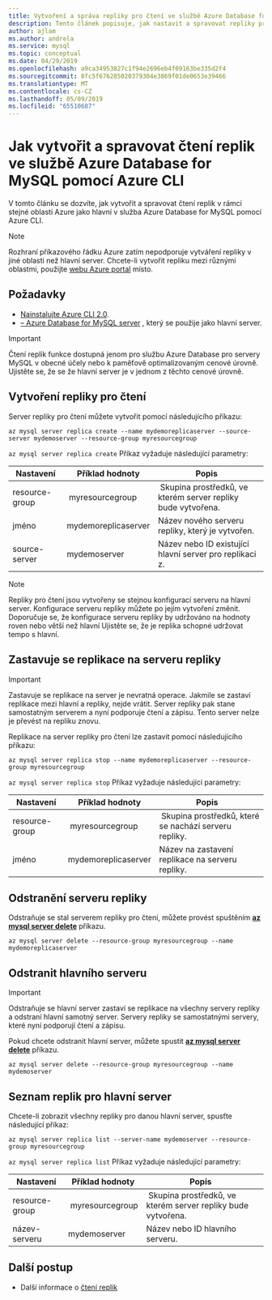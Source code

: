 ```yaml
---
title: Vytvoření a správa repliky pro čtení ve službě Azure Database for MySQL
description: Tento článek popisuje, jak nastavit a spravovat repliky pro čtení ve službě Azure Database for MySQL pomocí Azure CLI.
author: ajlam
ms.author: andrela
ms.service: mysql
ms.topic: conceptual
ms.date: 04/29/2019
ms.openlocfilehash: a9ca34953827c1f94e2696eb4f09163be335d2f4
ms.sourcegitcommit: 8fc5f676285020379304e3869f01de0653e39466
ms.translationtype: MT
ms.contentlocale: cs-CZ
ms.lasthandoff: 05/09/2019
ms.locfileid: "65510687"
---
```

# <a name="how-to-create-and-manage-read-replicas-in-azure-database-for-mysql-using-the-azure-cli"></a>Jak vytvořit a spravovat čtení replik ve službě Azure Database for MySQL pomocí Azure CLI

V tomto článku se dozvíte, jak vytvořit a spravovat čtení replik v rámci stejné oblasti Azure jako hlavní v služba Azure Database for MySQL pomocí Azure CLI.

> [!NOTE]
> Rozhraní příkazového řádku Azure zatím nepodporuje vytváření repliky v jiné oblasti než hlavní server. Chcete-li vytvořit repliku mezi různými oblastmi, použijte [webu Azure portal]( howto-read-replicas-portal.md) místo.

## <a name="prerequisites"></a>Požadavky

- [Nainstalujte Azure CLI 2.0](https://docs.microsoft.com/cli/azure/install-azure-cli?view=azure-cli-latest).
- [– Azure Database for MySQL server](quickstart-create-mysql-server-database-using-azure-portal.md) , který se použije jako hlavní server. 

> [!IMPORTANT]
> Čtení replik funkce dostupná jenom pro službu Azure Database pro servery MySQL v obecné účely nebo k paměťově optimalizovaným cenové úrovně. Ujistěte se, že se že hlavní server je v jednom z těchto cenové úrovně.

## <a name="create-a-read-replica"></a>Vytvoření repliky pro čtení

Server repliky pro čtení můžete vytvořit pomocí následujícího příkazu:

```azurecli-interactive
az mysql server replica create --name mydemoreplicaserver --source-server mydemoserver --resource-group myresourcegroup
```

`az mysql server replica create` Příkaz vyžaduje následující parametry:

| Nastavení | Příklad hodnoty | Popis  |
| --- | --- | --- |
| resource-group |  myresourcegroup |  Skupina prostředků, ve kterém server repliky bude vytvořena.  |
| jméno | mydemoreplicaserver | Název nového serveru repliky, který je vytvořen. |
| source-server | mydemoserver | Název nebo ID existující hlavní server pro replikaci z. |

> [!NOTE]
> Repliky pro čtení jsou vytvořeny se stejnou konfigurací serveru na hlavní server. Konfigurace serveru repliky můžete po jejím vytvoření změnit. Doporučuje se, že konfigurace serveru repliky by udržováno na hodnoty roven nebo větší než hlavní Ujistěte se, že je replika schopné udržovat tempo s hlavní.

## <a name="stop-replication-to-a-replica-server"></a>Zastavuje se replikace na serveru repliky

> [!IMPORTANT]
> Zastavuje se replikace na server je nevratná operace. Jakmile se zastaví replikace mezi hlavní a repliky, nejde vrátit. Server repliky pak stane samostatným serverem a nyní podporuje čtení a zápisu. Tento server nelze je převést na repliku znovu.

Replikace na server repliky pro čtení lze zastavit pomocí následujícího příkazu:

```azurecli-interactive
az mysql server replica stop --name mydemoreplicaserver --resource-group myresourcegroup
```

`az mysql server replica stop` Příkaz vyžaduje následující parametry:

| Nastavení | Příklad hodnoty | Popis  |
| --- | --- | --- |
| resource-group |  myresourcegroup |  Skupina prostředků, které se nachází serveru repliky.  |
| jméno | mydemoreplicaserver | Název na zastavení replikace na serveru repliky. |

## <a name="delete-a-replica-server"></a>Odstranění serveru repliky

Odstraňuje se stal serverem repliky pro čtení, můžete provést spuštěním **[az mysql server delete](/cli/azure/mysql/server)** příkazu.

```azurecli-interactive
az mysql server delete --resource-group myresourcegroup --name mydemoreplicaserver
```

## <a name="delete-a-master-server"></a>Odstranit hlavního serveru

> [!IMPORTANT]
> Odstraňuje se hlavní server zastaví se replikace na všechny servery repliky a odstraní hlavní samotný server. Servery repliky se samostatnými servery, které nyní podporují čtení a zápisu.

Pokud chcete odstranit hlavní server, můžete spustit **[az mysql server delete](/cli/azure/mysql/server)** příkazu.

```azurecli-interactive
az mysql server delete --resource-group myresourcegroup --name mydemoserver
```

## <a name="list-replicas-for-a-master-server"></a>Seznam replik pro hlavní server

Chcete-li zobrazit všechny repliky pro danou hlavní server, spusťte následující příkaz: 

```azurecli-interactive
az mysql server replica list --server-name mydemoserver --resource-group myresourcegroup
```

`az mysql server replica list` Příkaz vyžaduje následující parametry:

| Nastavení | Příklad hodnoty | Popis  |
| --- | --- | --- |
| resource-group |  myresourcegroup |  Skupina prostředků, ve kterém server repliky bude vytvořena.  |
| název-serveru | mydemoserver | Název nebo ID hlavního serveru. |

## <a name="next-steps"></a>Další postup

- Další informace o [čtení replik](concepts-read-replicas.md)

